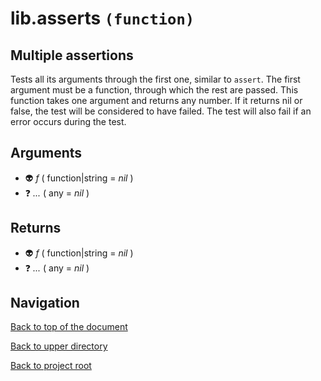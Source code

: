 # lib.asserts `(function)`

## Multiple assertions

Tests all its arguments through the first one, similar to `assert`.
The first argument must be a function, through which the rest are passed.
This function takes one argument and returns any number.
If it returns nil or false, the test will be considered to have failed.
The test will also fail if an error occurs during the test.

## Arguments

- 👽 _f_ ( function|string = *nil* )
- ❓ _..._ ( any = *nil* )

## Returns

- 👽 _f_ ( function|string = *nil* )
- ❓ _..._ ( any = *nil* )

## Navigation

[Back to top of the document](#libasserts-function)

[Back to upper directory](..)

[Back to project root](../..)
